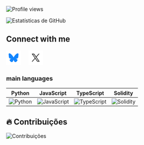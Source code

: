 ![Profile views](https://komarev.com/ghpvc/?username=seu-usuario&color=blueviolet)



![Estatísticas de GitHub](https://github-readme-stats.vercel.app/api?username=JulioCesarXY&show_icons=true&theme=radical)

## Connect with me

<div style="display: flex; align-items: center; gap: 20px;">
  <!-- Bluesky -->
  <a href="https://bsky.app/profile/julio-cesar.com" target="_blank">
    <img src="https://github.com/edent/SuperTinyIcons/blob/master/images/svg/bluesky.svg" alt="Bluesky" width="40" height="40"/>
  </a>
  <!-- X (Twitter) -->
  <a href="https://x.com/genesis_x66" target="_blank">
    <img src="https://github.com/edent/SuperTinyIcons/blob/master/images/svg/x.svg" alt="X" width="40" height="40"/>
  </a>
</div>



### main languages

| Python | JavaScript | TypeScript | Solidity |
|--------|------------|------------|----------|
| <img src="https://cdn.jsdelivr.net/gh/devicons/devicon/icons/python/python-original.svg" alt="Python" width="40" height="40"/> | <img src="https://cdn.jsdelivr.net/gh/devicons/devicon/icons/javascript/javascript-original.svg" alt="JavaScript" width="40" height="40"/> | <img src="https://cdn.jsdelivr.net/gh/devicons/devicon/icons/typescript/typescript-original.svg" alt="TypeScript" width="40" height="40"/> | <img src="https://cdn.jsdelivr.net/gh/devicons/devicon/icons/solidity/solidity-original.svg" alt="Solidity" width="40" height="40"/> |

## 🔥 Contribuições

![Contribuições](https://github.com/JulioCesarXY/PyGames/raw/main/contributions.svg)
